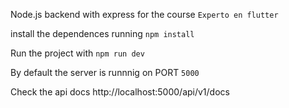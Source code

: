 
Node.js backend with express  for the  course `Experto en flutter`

install the dependences running `npm install`

Run the project with `npm run dev`

By default the server is runnnig on PORT `5000`

Check the api docs http://localhost:5000/api/v1/docs